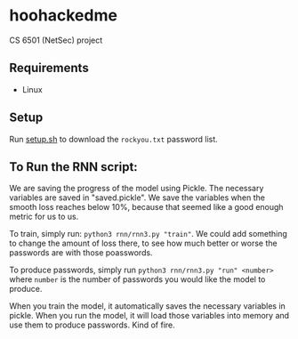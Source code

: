 # hoohackedme
CS 6501 (NetSec) project

## Requirements
- Linux

## Setup
Run [setup.sh](setup.sh) to download the `rockyou.txt` password list.

## To Run the RNN script:

We are saving the progress of the model using Pickle. The necessary variables are saved in "saved.pickle". We save the variables when the smooth loss reaches below 10%, because that seemed like a good enough metric for us to us. 

To train, simply run: `python3 rnn/rnn3.py "train"`. We could add something to change the amount of loss there, to see how much better or worse the passwords are with those poasswords. 

To produce passwords, simply run `python3 rnn/rnn3.py "run" <number>` where `number` is the number of passwords you would like the model to produce. 

When you train the model, it automatically saves the necessary variables in pickle. When you run the model, it will load those variables into memory and use them to produce passwords. Kind of fire. 